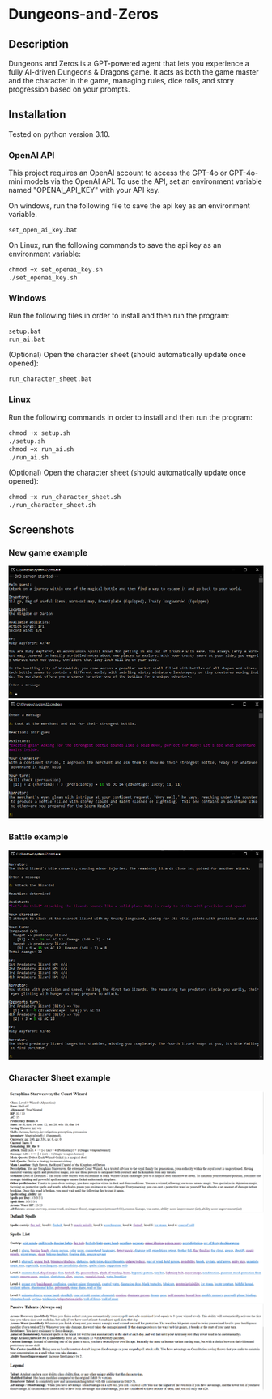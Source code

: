 # Dungeons-and-Zeros

## Description

Dungeons and Zeros is a GPT-powered agent that lets you experience a fully AI-driven Dungeons & Dragons game. It acts as both the game master and the character in the game, managing rules, dice rolls, and story progression based on your prompts.

## Installation

Tested on python version 3.10.

### OpenAI API

This project requires an OpenAI account to access the GPT-4o or GPT-4o-mini models via the OpenAI API. To use the API, set an environment variable named "OPENAI_API_KEY" with your API key.

On windows, run the following file to save the api key as an environment variable.
```
set_open_ai_key.bat
```

On Linux, run the following commands to save the api key as an environment variable:
```
chmod +x set_openai_key.sh  
./set_openai_key.sh
```

### Windows

Run the following files in order to install and then run the program:
```
setup.bat  
run_ai.bat
```

(Optional) Open the character sheet (should automatically update once opened):
```
run_character_sheet.bat
```

### Linux

Run the following commands in order to install and then run the program:
```
chmod +x setup.sh  
./setup.sh  
chmod +x run_ai.sh  
./run_ai.sh
```

(Optional) Open the character sheet (should automatically update once opened):
```
chmod +x run_character_sheet.sh
./run_character_sheet.sh
```

## Screenshots

### New game example
![Example](images/first_turn_1.png)
![Example](images/first_turn_2.png)

### Battle example
![Example](images/battle.png)

### Character Sheet example
![Example](images/char_sheet_1.png)
![Example](images/char_sheet_2.png)
![Example](images/char_sheet_3.png)
